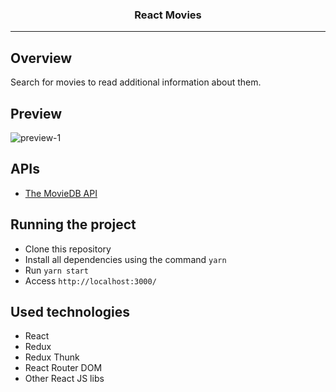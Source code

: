 <p align="center">
  <h3 align="center">React Movies</h3>
</p>

---

## Overview

Search for movies to read additional information about them.

## Preview

![preview-1](./preview-1.jpg)

## APIs

- [The MovieDB API](https://www.themoviedb.org/documentation/api)

## Running the project

- Clone this repository
- Install all dependencies using the command `yarn`
- Run `yarn start`
- Access `http://localhost:3000/`

## Used technologies

- React
- Redux
- Redux Thunk
- React Router DOM
- Other React JS libs
